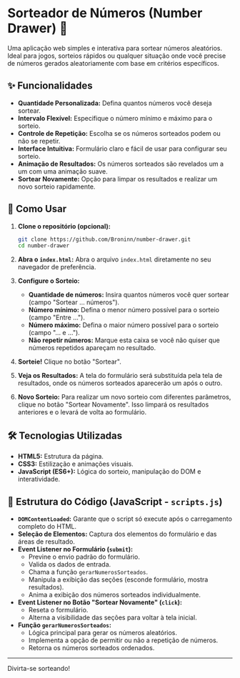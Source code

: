 # Sorteador de Números (Number Drawer) 🎲

Uma aplicação web simples e interativa para sortear números aleatórios. Ideal para jogos, sorteios rápidos ou qualquer situação onde você precise de números gerados aleatoriamente com base em critérios específicos.

## ✨ Funcionalidades

- **Quantidade Personalizada:** Defina quantos números você deseja sortear.
- **Intervalo Flexível:** Especifique o número mínimo e máximo para o sorteio.
- **Controle de Repetição:** Escolha se os números sorteados podem ou não se repetir.
- **Interface Intuitiva:** Formulário claro e fácil de usar para configurar seu sorteio.
- **Animação de Resultados:** Os números sorteados são revelados um a um com uma animação suave.
- **Sortear Novamente:** Opção para limpar os resultados e realizar um novo sorteio rapidamente.

## 🚀 Como Usar

1.  **Clone o repositório (opcional):**
    ```bash
    git clone https://github.com/Broninn/number-drawer.git
    cd number-drawer
    ```
2.  **Abra o `index.html`:**
    Abra o arquivo `index.html` diretamente no seu navegador de preferência.

3.  **Configure o Sorteio:**
    *   **Quantidade de números:** Insira quantos números você quer sortear (campo "Sortear ... números").
    *   **Número mínimo:** Defina o menor número possível para o sorteio (campo "Entre ...").
    *   **Número máximo:** Defina o maior número possível para o sorteio (campo "... e ...").
    *   **Não repetir números:** Marque esta caixa se você não quiser que números repetidos apareçam no resultado.

4.  **Sorteie!**
    Clique no botão "Sortear".

5.  **Veja os Resultados:**
    A tela do formulário será substituída pela tela de resultados, onde os números sorteados aparecerão um após o outro.

6.  **Novo Sorteio:**
    Para realizar um novo sorteio com diferentes parâmetros, clique no botão "Sortear Novamente". Isso limpará os resultados anteriores e o levará de volta ao formulário.

## 🛠️ Tecnologias Utilizadas

- **HTML5:** Estrutura da página.
- **CSS3:** Estilização e animações visuais.
- **JavaScript (ES6+):** Lógica do sorteio, manipulação do DOM e interatividade.

## 🎨 Estrutura do Código (JavaScript - `scripts.js`)

- **`DOMContentLoaded`:** Garante que o script só execute após o carregamento completo do HTML.
- **Seleção de Elementos:** Captura dos elementos do formulário e das áreas de resultado.
- **Event Listener no Formulário (`submit`):**
    - Previne o envio padrão do formulário.
    - Valida os dados de entrada.
    - Chama a função `gerarNumerosSorteados`.
    - Manipula a exibição das seções (esconde formulário, mostra resultados).
    - Anima a exibição dos números sorteados individualmente.
- **Event Listener no Botão "Sortear Novamente" (`click`):**
    - Reseta o formulário.
    - Alterna a visibilidade das seções para voltar à tela inicial.
- **Função `gerarNumerosSorteados`:**
    - Lógica principal para gerar os números aleatórios.
    - Implementa a opção de permitir ou não a repetição de números.
    - Retorna os números sorteados ordenados.

---

Divirta-se sorteando!